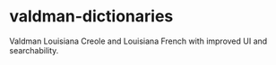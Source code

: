 # valdman-dictionaries
Valdman Louisiana Creole and Louisiana French with improved UI and searchability. 
